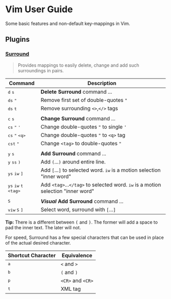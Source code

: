 # Vim User Guide

Some basic features and non-default key-mappings in Vim.

## Plugins

### [Surround](https://github.com/tpope/vim-surround)

> Provides mappings to easily delete, change and add such surroundings in pairs.

| Command | Description |
| -------- | ----------- |
| <kbd>d</kbd> <kbd>s</kbd> | **Delete Surround** command ... |
| <kbd>ds</kbd> <kbd>"</kbd> | Remove first set of double-quotes `"` |
| <kbd>ds</kbd> <kbd>t</kbd> | Remove surrounding `<>`,`</>` tags |
|  |  |
| <kbd>c</kbd> <kbd>s</kbd> | **Change Surround** command ... |
| <kbd>cs</kbd> <kbd>"</kbd> <kbd>'</kbd> | Change double-quotes `"` to single `'` |
| <kbd>cs</kbd> <kbd>"</kbd> <kbd>&lt;q&gt;</kbd> | Change double-quotes `"` to `<q>` tag |
| <kbd>cst</kbd> <kbd>"</kbd> | Change `<tag>` to double-quotes `"` |
|  |  |
| <kbd>y</kbd> <kbd>s</kbd> | **Add Surround** command ... |
| <kbd>y</kbd> <kbd>ss</kbd> <kbd>)</kbd> | Add `(`...`)` around entire line. |
| <kbd>ys</kbd> <kbd>iw</kbd> <kbd>]</kbd> | Add `[`...`]` to selected word. <kbd>iw</kbd> is a motion selection "inner word"  |
| <kbd>ys</kbd> <kbd>iw</kbd> <kbd>t</kbd> <kbd>&lt;tag&gt;</kbd> | Add `<tag>`...`</tag>` to selected word. <kbd>iw</kbd> is a motion selection "inner word"  |
|  |  |
| <kbd>S</kbd> | **_Visual_ Add Surround** command ... |
| <kbd>viw</kbd> <kbd>S</kbd> <kbd>]</kbd> | Select word, surround with `[`...`]` |


**Tip:** There is a different between <kbd>(</kbd> and  <kbd>)</kbd>. The former
will add a space to pad the inner text. The later will not.

For speed, Surround has a few special characters that can be used in place of the actual
desired character.

| Shortcut Character | Equivalence |
| ----------------- | ----------- |
| <kbd>a</kbd> | `<` and `>` |
| <kbd>b</kbd> | `(` and `)` |
| <kbd>p</kbd> | `<CR>` and `<CR>` |
| <kbd>t</kbd> | XML tag |
